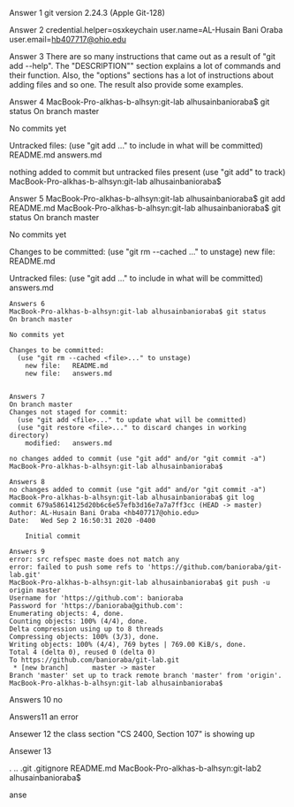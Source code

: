 Answer 1
git version 2.24.3 (Apple Git-128)

Answer 2
credential.helper=osxkeychain
user.name=AL-Husain Bani Oraba
user.email=hb407717@ohio.edu

Answer 3
There are so many instructions that came out as a result of "git add --help". The "DESCRIPTION"" section explains a lot of commands and their function. Also, the "options" sections has a lot of instructions about adding files and so one. The result also provide some examples.

Answer 4
MacBook-Pro-alkhas-b-alhsyn:git-lab alhusainbanioraba$ git status
On branch master

No commits yet

Untracked files:
  (use "git add <file>..." to include in what will be committed)
    README.md
    answers.md

nothing added to commit but untracked files present (use "git add" to track)
MacBook-Pro-alkhas-b-alhsyn:git-lab alhusainbanioraba$ 

Answer 5
MacBook-Pro-alkhas-b-alhsyn:git-lab alhusainbanioraba$ git add README.md
MacBook-Pro-alkhas-b-alhsyn:git-lab alhusainbanioraba$ git status
On branch master

No commits yet

Changes to be committed:
  (use "git rm --cached <file>..." to unstage)
    new file:   README.md

Untracked files:
  (use "git add <file>..." to include in what will be committed)
    answers.md
    
    Answers 6
    MacBook-Pro-alkhas-b-alhsyn:git-lab alhusainbanioraba$ git status
    On branch master

    No commits yet

    Changes to be committed:
      (use "git rm --cached <file>..." to unstage)
        new file:   README.md
        new file:   answers.md
        
        
    Answers 7
    On branch master
    Changes not staged for commit:
      (use "git add <file>..." to update what will be committed)
      (use "git restore <file>..." to discard changes in working directory)
        modified:   answers.md

    no changes added to commit (use "git add" and/or "git commit -a")
    MacBook-Pro-alkhas-b-alhsyn:git-lab alhusainbanioraba$ 
    
    Answers 8
    no changes added to commit (use "git add" and/or "git commit -a")
    MacBook-Pro-alkhas-b-alhsyn:git-lab alhusainbanioraba$ git log
    commit 679a58614125d20b6c6e57efb3d16e7a7a7ff3cc (HEAD -> master)
    Author: AL-Husain Bani Oraba <hb407717@ohio.edu>
    Date:   Wed Sep 2 16:50:31 2020 -0400

        Initial commit

    Answers 9
    error: src refspec maste does not match any
    error: failed to push some refs to 'https://github.com/banioraba/git-lab.git'
    MacBook-Pro-alkhas-b-alhsyn:git-lab alhusainbanioraba$ git push -u origin master
    Username for 'https://github.com': banioraba
    Password for 'https://banioraba@github.com': 
    Enumerating objects: 4, done.
    Counting objects: 100% (4/4), done.
    Delta compression using up to 8 threads
    Compressing objects: 100% (3/3), done.
    Writing objects: 100% (4/4), 769 bytes | 769.00 KiB/s, done.
    Total 4 (delta 0), reused 0 (delta 0)
    To https://github.com/banioraba/git-lab.git
     * [new branch]      master -> master
    Branch 'master' set up to track remote branch 'master' from 'origin'.
    MacBook-Pro-alkhas-b-alhsyn:git-lab alhusainbanioraba$ 

Answers 10
no
 
 Answers11
 an error
 
 Ansewer 12
the class section "CS 2400, Section 107" is showing up
 
 Ansewer 13
 
 .        ..        .git        .gitignore    README.md
 MacBook-Pro-alkhas-b-alhsyn:git-lab2 alhusainbanioraba$ 
 
 anse
 
 
